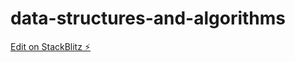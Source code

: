 # data-structures-and-algorithms

[Edit on StackBlitz ⚡️](https://stackblitz.com/edit/data-structures-and-algorithms)